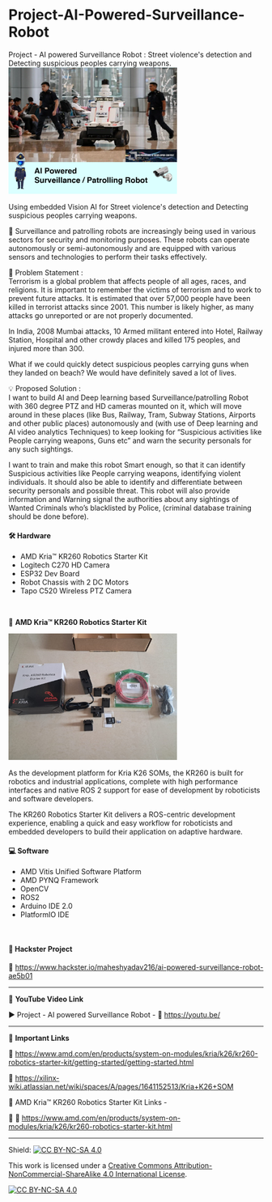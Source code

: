# Project-AI-Powered-Surveillance-Robot
Project - AI powered Surveillance Robot : Street violence's detection and Detecting suspicious peoples carrying weapons.    
<img src="/Images/Hack-thumb2.png" height="250" >
  

Using embedded Vision AI for Street violence's detection and Detecting suspicious peoples carrying weapons.  

👮 Surveillance and patrolling robots are increasingly being used in various sectors for security and monitoring purposes. These robots can operate autonomously or semi-autonomously and are equipped with various sensors and technologies to perform their tasks effectively.  

🚩 Problem Statement :  
Terrorism is a global problem that affects people of all ages, races, and religions. It is important to remember the victims of terrorism and to work to prevent future attacks. It is estimated that over 57,000 people have been killed in terrorist attacks since 2001. This number is likely higher, as many attacks go unreported or are not properly documented.  

In India, 2008 Mumbai attacks, 10 Armed militant entered into Hotel, Railway Station, Hospital and other crowdy places and killed 175 peoples, and injured more than 300.  

What if we could quickly detect suspicious peoples carrying guns when they landed on beach? We would have definitely saved a lot of lives.    

💡 Proposed Solution :  
I want to build AI and Deep learning based Surveillance/patrolling Robot with 360 degree PTZ and HD cameras mounted on it, which will move around in these places (like Bus, Railway, Tram, Subway Stations, Airports and other public places) autonomously and (with use of Deep learning and AI video analytics Techniques) to keep looking for “Suspicious activities like People carrying weapons, Guns etc” and warn the security personals for any such sightings.  

I want to train and make this robot Smart enough, so that it can identify Suspicious activities like People carrying weapons, identifying violent individuals. It should also be able to identify and differentiate between security personals and possible threat. This robot will also provide information and Warning signal the authorities about any sightings of Wanted Criminals who’s blacklisted by Police, (criminal database training should be done before).   


#### 🛠 Hardware  
- AMD Kria™ KR260 Robotics Starter Kit  
- Logitech C270 HD Camera  
- ESP32 Dev Board    
- Robot Chassis with 2 DC Motors  
- Tapo C520 Wireless PTZ Camera  
</br>

🚀 **AMD Kria™ KR260 Robotics Starter Kit**  

<img src="/Images/KRIA-kit.jpeg" height="250" >  
  
As the development platform for Kria K26 SOMs, the KR260 is built for robotics and industrial applications, complete with high performance interfaces and native ROS 2 support for ease of development by roboticists and software developers. 

The KR260 Robotics Starter Kit delivers a ROS-centric development experience, enabling a quick and easy workflow for roboticists and embedded developers to build their application on adaptive hardware.  

#### 💻 Software  
- AMD Vitis Unified Software Platform
- AMD PYNQ Framework  
- OpenCV  
- ROS2
- Arduino IDE  2.0  
- PlatformIO IDE    
</br>

#### 📜 Hackster Project  
🔗 https://www.hackster.io/maheshyadav216/ai-powered-surveillance-robot-ae5b01  
  
------------------------------------------------------------------------------------------------------

📕 **YouTube Video Link**  

▶️ Project - AI powered Surveillance Robot - 🔗 https://youtu.be/  

-------------------------------------------------------------------------------------------------------
📒 **Important Links**  
 
🔗 https://www.amd.com/en/products/system-on-modules/kria/k26/kr260-robotics-starter-kit/getting-started/getting-started.html    

🔗 https://xilinx-wiki.atlassian.net/wiki/spaces/A/pages/1641152513/Kria+K26+SOM  
  
🔴 AMD Kria™ KR260 Robotics Starter Kit Links -

🛒 🔗 https://www.amd.com/en/products/system-on-modules/kria/k26/kr260-robotics-starter-kit.html     

------------------------------------------------------------------------------------------  

Shield: [![CC BY-NC-SA 4.0][cc-by-nc-sa-shield]][cc-by-nc-sa]

This work is licensed under a
[Creative Commons Attribution-NonCommercial-ShareAlike 4.0 International License][cc-by-nc-sa].

[![CC BY-NC-SA 4.0][cc-by-nc-sa-image]][cc-by-nc-sa]

[cc-by-nc-sa]: http://creativecommons.org/licenses/by-nc-sa/4.0/
[cc-by-nc-sa-image]: https://licensebuttons.net/l/by-nc-sa/4.0/88x31.png
[cc-by-nc-sa-shield]: https://img.shields.io/badge/License-CC%20BY--NC--SA%204.0-lightgrey.svg
